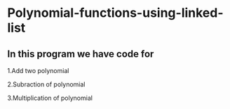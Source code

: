 <html>
<a herf="https://github.com/deepakkumaran032004/polynomial-functions-using-linked-list/blob/main/.gitignore"><h1> Polynomial-functions-using-linked-list</a></h1>
<h2>In this program we have code for</h2> 
<p>1.Add two polynomial</p>
<p>2.Subraction of polynomial</p>
<p>3.Multiplication of polynomial</p>
</html>
